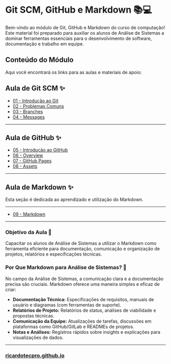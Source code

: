 # Git SCM, GitHub e Markdown 📚💻

Bem-vindo ao módulo de Git, GitHub e Markdown do curso de computação\! Este material foi preparado para auxiliar os alunos de Análise de Sistemas a dominar ferramentas essenciais para o desenvolvimento de software, documentação e trabalho em equipe.

## Conteúdo do Módulo

Aqui você encontrará os links para as aulas e materiais de apoio:

## Aula de Git SCM ✨
* [01 - Introdução ao Git](01_introducao_ao_git.md)
* [02 - Problemas Comuns](02_problemas_comuns.md)
* [03 - Branches](03_branches.md)
* [04 - Messages](04_messagens.md)

-----
## Aula de GitHub ✨

* [05 - Introdução ao GitHub](05_introducao_ao_github.md)
* [06 - Overview](06_overview.md)
* [07 - GitHub Pages](07_githubpages.md)
* [08 - Assets](08_assets.md)

-----

## Aula de Markdown ✨

Esta seção é dedicada ao aprendizado e utilização do Markdown.

-----

* [09 - Markdown](09_markdown.md)

-----

### Objetivo da Aula 🎯

Capacitar os alunos de Análise de Sistemas a utilizar o Markdown como ferramenta eficiente para documentação, comunicação e organização de projetos, relatórios e especificações técnicas.

### Por Que Markdown para Análise de Sistemas? 🤔

No campo da Análise de Sistemas, a comunicação clara e a documentação precisa são cruciais. Markdown oferece uma maneira simples e eficaz de criar:

* **Documentação Técnica:** Especificações de requisitos, manuais de usuário e diagramas (com ferramentas de suporte).
* **Relatórios de Projeto:** Relatórios de status, análises de viabilidade e propostas técnicas.
* **Comunicação da Equipe:** Atualizações de tarefas, discussões em plataformas como GitHub/GitLab e READMEs de projetos.
* **Notas e Análises:** Registros rápidos sobre insights e explicações para visualizações de dados.

---

### [ricardotecpro.github.io](https://ricardotecpro.github.io/)

